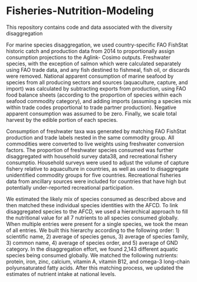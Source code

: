 # Fisheries-Nutrition-Modeling
This repository contains code and data associated with the diversity disaggregation

For marine species disaggregation, we used country-specific FAO FishStat historic catch and production data from 2014 to proportionally assign consumption projections to the Aglink- Cosimo outputs. Freshwater species, with the exception of salmon which were calculated separately using FAO trade data, and any fish destined to fishmeal, fish oil, or discards were removed. National apparent consumption of marine seafood by species from all producing sectors and sources (aquaculture, capture, and import) was calculated by subtracting exports from production, using FAO food balance sheets (according to the proportion of species within each seafood commodity category), and adding imports (assuming a species mix within trade codes proportional to trade partner production). Negative apparent consumption was assumed to be zero. Finally, we scale total harvest by the edible portion of each species.

Consumption of freshwater taxa was generated by matching FAO FishStat production and trade labels nested in the same commodity group. All commodities were converted to live weights using freshwater conversion factors. The proportion of freshwater species consumed was further disaggregated with household survey data38, and recreational fishery consumptio.  Household surveys were used to adjust the volume of capture fishery relative to aquaculture in countries, as well as used to disaggregate unidentified commodity groups for five countries. Recreational fisheries data from ancillary sources were included for countries that have high but potentially under-reported recreational participation. 

We estimated the likely mix of species consumed as described above and then matched these individual species identities with the AFCD. To link disaggregated species to the AFCD, we used a hierarchical approach to fill the nutritional value for all 7 nutrients to all species consumed globally. When multiple entries were present for a single species, we took the mean of all entries. We built this hierarchy according to the following order: 1) scientific name, 2) average of species genus, 3) average of species family, 3) common name, 4) average of species order, and 5) average of GND category. In the disaggregation effort, we found 2,143 different aquatic species being consumed globally. We matched the following nutrients: protein, iron, zinc, calcium, vitamin A, vitamin B12, and omega-3 long-chain polyunsaturated fatty acids. After this matching process, we updated the estimates of nutrient intake at national levels.
